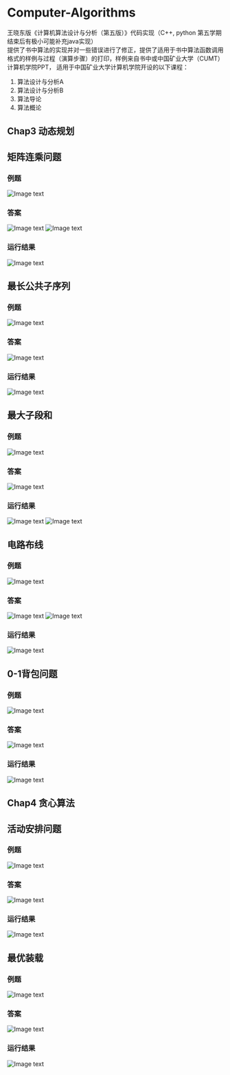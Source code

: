 # Computer-Algorithms
王晓东版《计算机算法设计与分析（第五版）》代码实现（C++, python 第五学期结束后有极小可能补充java实现）  
提供了书中算法的实现并对一些错误进行了修正，提供了适用于书中算法函数调用格式的样例与过程（演算步骤）的打印，样例来自书中或中国矿业大学（CUMT）计算机学院PPT，
适用于中国矿业大学计算机学院开设的以下课程：
1. 算法设计与分析A
2. 算法设计与分析B
3. 算法导论
4. 算法概论

## Chap3 动态规划
## 矩阵连乘问题
### 例题
![Image text](https://github.com/AoiDarcy/Computer-Algorithms/blob/main/README.assets/%E7%9F%A9%E9%98%B5%E8%BF%9E%E4%B9%98%E9%97%AE%E9%A2%981.png)
### 答案
![Image text](https://github.com/AoiDarcy/Computer-Algorithms/blob/main/README.assets/%E7%9F%A9%E9%98%B5%E8%BF%9E%E4%B9%98%E9%97%AE%E9%A2%982.png)
![Image text](https://github.com/AoiDarcy/Computer-Algorithms/blob/main/README.assets/%E7%9F%A9%E9%98%B5%E8%BF%9E%E4%B9%98%E9%97%AE%E9%A2%983.png)
### 运行结果
![Image text](https://github.com/AoiDarcy/Computer-Algorithms/blob/main/README.assets/%E7%9F%A9%E9%98%B5%E8%BF%9E%E4%B9%98%E9%97%AE%E9%A2%984.png)

## 最长公共子序列
### 例题
![Image text](https://github.com/AoiDarcy/Computer-Algorithms/blob/main/README.assets/%E6%9C%80%E9%95%BF%E5%85%AC%E5%85%B1%E5%AD%90%E5%BA%8F%E5%88%971.png)
### 答案
![Image text](https://github.com/AoiDarcy/Computer-Algorithms/blob/main/README.assets/%E6%9C%80%E9%95%BF%E5%85%AC%E5%85%B1%E5%AD%90%E5%BA%8F%E5%88%972.png)
### 运行结果
![Image text](https://github.com/AoiDarcy/Computer-Algorithms/blob/main/README.assets/%E6%9C%80%E9%95%BF%E5%85%AC%E5%85%B1%E5%AD%90%E5%BA%8F%E5%88%973.png)

## 最大子段和
### 例题
![Image text](https://github.com/AoiDarcy/Computer-Algorithms/blob/main/README.assets/%E6%9C%80%E5%A4%A7%E5%AD%90%E6%AE%B5%E5%92%8C1.png)
### 答案
![Image text](https://github.com/AoiDarcy/Computer-Algorithms/blob/main/README.assets/%E6%9C%80%E5%A4%A7%E5%AD%90%E6%AE%B5%E5%92%8C2.png)
### 运行结果
![Image text](https://github.com/AoiDarcy/Computer-Algorithms/blob/main/README.assets/%E6%9C%80%E5%A4%A7%E5%AD%90%E6%AE%B5%E5%92%8C3.png)
![Image text](https://github.com/AoiDarcy/Computer-Algorithms/blob/main/README.assets/%E6%9C%80%E5%A4%A7%E5%AD%90%E6%AE%B5%E5%92%8C4.png)

## 电路布线
### 例题
![Image text](https://github.com/AoiDarcy/Computer-Algorithms/blob/main/README.assets/%E7%94%B5%E8%B7%AF%E5%B8%83%E7%BA%BF1.png)
### 答案
![Image text](https://github.com/AoiDarcy/Computer-Algorithms/blob/main/README.assets/%E7%94%B5%E8%B7%AF%E5%B8%83%E7%BA%BF2.png)
![Image text](https://github.com/AoiDarcy/Computer-Algorithms/blob/main/README.assets/%E7%94%B5%E8%B7%AF%E5%B8%83%E7%BA%BF3.png)
### 运行结果
![Image text](https://github.com/AoiDarcy/Computer-Algorithms/blob/main/README.assets/%E7%94%B5%E8%B7%AF%E5%B8%83%E7%BA%BF4.png)

## 0-1背包问题
### 例题
![Image text](https://github.com/AoiDarcy/Computer-Algorithms/blob/main/README.assets/0-1%E8%83%8C%E5%8C%85%E9%97%AE%E9%A2%981.png)
### 答案
![Image text](https://github.com/AoiDarcy/Computer-Algorithms/blob/main/README.assets/0-1%E8%83%8C%E5%8C%85%E9%97%AE%E9%A2%982.png)
### 运行结果
![Image text](https://github.com/AoiDarcy/Computer-Algorithms/blob/main/README.assets/0-1%E8%83%8C%E5%8C%85%E9%97%AE%E9%A2%983.png)

## Chap4 贪心算法
## 活动安排问题
### 例题
![Image text](https://github.com/AoiDarcy/Computer-Algorithms/blob/main/README.assets/%E6%B4%BB%E5%8A%A8%E5%AE%89%E6%8E%92%E9%97%AE%E9%A2%981.png)
### 答案
![Image text](https://github.com/AoiDarcy/Computer-Algorithms/blob/main/README.assets/%E6%B4%BB%E5%8A%A8%E5%AE%89%E6%8E%92%E9%97%AE%E9%A2%982.png)
### 运行结果
![Image text](https://github.com/AoiDarcy/Computer-Algorithms/blob/main/README.assets/%E6%B4%BB%E5%8A%A8%E5%AE%89%E6%8E%92%E9%97%AE%E9%A2%983.png)

## 最优装载
### 例题
![Image text](https://github.com/AoiDarcy/Computer-Algorithms/blob/main/README.assets/%E6%9C%80%E4%BC%98%E8%A3%85%E8%BD%BD1.png)
### 答案
![Image text](https://github.com/AoiDarcy/Computer-Algorithms/blob/main/README.assets/%E6%9C%80%E4%BC%98%E8%A3%85%E8%BD%BD2.png)
### 运行结果
![Image text](https://github.com/AoiDarcy/Computer-Algorithms/blob/main/README.assets/%E6%9C%80%E4%BC%98%E8%A3%85%E8%BD%BD3.png)
